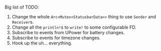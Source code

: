 Big list of TODO:

1. Change the whole `Arc<Mutex<StatusbarData>>` thing to use `Sender`
   and `Receiver`s.
2. Change all the `println!`s to `write!` to some configurable FD.
3. Subscribe to events from UPower for battery changes.
4. Subscribe to events for timezone changes.
5. Hook up the uh... everything.
